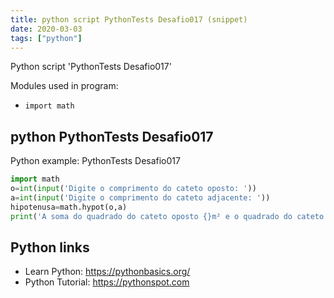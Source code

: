 ```yaml
---
title: python script PythonTests Desafio017 (snippet)
date: 2020-03-03
tags: ["python"]
---
```

Python script 'PythonTests Desafio017'


Modules used in program: 
* `import math`

## python PythonTests Desafio017

Python example: PythonTests Desafio017

```python
import math
o=int(input('Digite o comprimento do cateto oposto: '))
a=int(input('Digite o comprimento do cateto adjacente: '))
hipotenusa=math.hypot(o,a)
print('A soma do quadrado do cateto oposto {}m² e o quadrado do cateto adjacente {}m² é igual a hipotenusa {}m'.format((o*o),(a*a),hipotenusa))

```

## Python links

- Learn Python: https://pythonbasics.org/
- Python Tutorial: https://pythonspot.com
